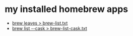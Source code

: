 # my installed homebrew apps

* [brew leaves > brew-list.txt](brew-list.txt)
* [brew list --cask > brew-list-cask.txt](brew-list-cask.txt)
